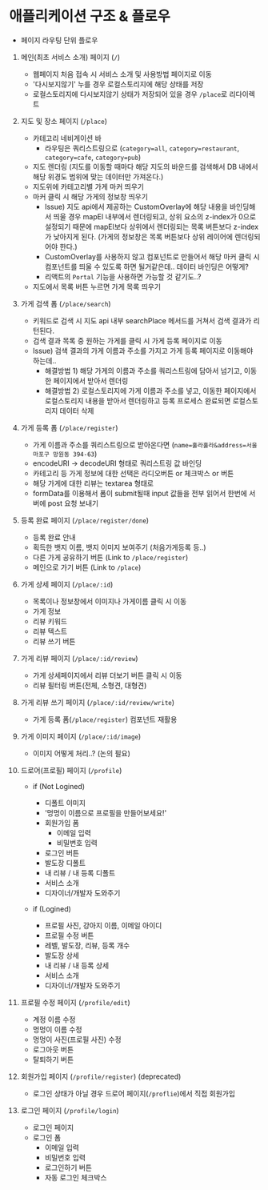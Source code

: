 # 애플리케이션 구조 & 플로우

- 페이지 라우팅 단위 플로우

1. 메인(최초 서비스 소개) 페이지 (`/`)

   - 웹페이지 처음 접속 시 서비스 소개 및 사용방법 페이지로 이동
   - '다시보지않기' 누를 경우 로컬스토리지에 해당 상태를 저장
   - 로컬스토리지에 다시보지않기 상태가 저장되어 있을 경우 `/place`로 리다이렉트

2. 지도 및 장소 페이지 (`/place`)

   - 카테고리 네비게이션 바
     - 라우팅은 쿼리스트링으로 (`category=all`, `category=restaurant`, `category=cafe`, `category=pub`)
   - 지도 렌더링 (지도를 이동할 때마다 해당 지도의 바운드를 검색해서 DB 내에서 해당 위경도 범위에 맞는 데이터만 가져온다.)
   - 지도위에 카테고리별 가게 마커 띄우기
   - 마커 클릭 시 해당 가게의 정보창 띄우기
     - Issue) 지도 api에서 제공하는 CustomOverlay에 해당 내용을 바인딩해서 띄울 경우 mapEl 내부에서 렌더링되고, 상위 요소의 z-index가 0으로 설정되기 때문에 mapEl보다 상위에서 렌더링되는 목록 버튼보다 z-index가 낮아지게 된다. (가게의 정보창은 목록 버튼보다 상위 레이어에 렌더링되어야 한다.)
     - CustomOverlay를 사용하지 않고 컴포넌트로 만들어서 해당 마커 클릭 시 컴포넌트를 띄울 수 있도록 하면 될거같은데.. 데이터 바인딩은 어떻게?
     - 리액트의 `Portal` 기능을 사용하면 가능할 것 같기도..?
   - 지도에서 목록 버튼 누르면 가게 목록 띄우기

3. 가게 검색 폼 (`/place/search`)

   - 키워드로 검색 시 지도 api 내부 searchPlace 메서드를 거쳐서 검색 결과가 리턴된다.
   - 검색 결과 목록 중 원하는 가게를 클릭 시 가게 등록 페이지로 이동
   - Issue) 검색 결과의 가게 이름과 주소를 가지고 가게 등록 페이지로 이동해야 하는데..
     - 해결방법 1) 해당 가게의 이름과 주소를 쿼리스트링에 담아서 넘기고, 이동한 페이지에서 받아서 렌더링
     - 해결방법 2) 로컬스토리지에 가게 이름과 주소를 넣고, 이동한 페이지에서 로컬스토리지 내용을 받아서 렌더링하고 등록 프로세스 완료되면 로컬스토리지 데이터 삭제

4. 가게 등록 폼 (`/place/register`)

   - 가게 이름과 주소를 쿼리스트링으로 받아온다면 (`name=훌라훌라&address=서울 마포구 망원동 394-63`)
   - encodeURI -> decodeURI 형태로 쿼리스트링 값 바인딩
   - 카테고리 등 가게 정보에 대한 선택은 라디오버튼 or 체크박스 or 버튼
   - 해당 가게에 대한 리뷰는 textarea 형태로
   - formData를 이용해서 폼이 submit될때 input 값들을 전부 읽어서 한번에 서버에 post 요청 보내기

5. 등록 완료 페이지 (`/place/register/done`)

   - 등록 완료 안내
   - 획득한 뱃지 이름, 뱃지 이미지 보여주기 (처음가게등록 등..)
   - 다른 가게 공유하기 버튼 (Link to `/place/register`)
   - 메인으로 가기 버튼 (Link to `/place`)

6. 가게 상세 페이지 (`/place/:id`)

   - 목록이나 정보창에서 이미지나 가게이름 클릭 시 이동
   - 가게 정보
   - 리뷰 키워드
   - 리뷰 텍스트
   - 리뷰 쓰기 버튼

7. 가게 리뷰 페이지 (`/place/:id/review`)

   - 가게 상세페이지에서 리뷰 더보기 버튼 클릭 시 이동
   - 리뷰 필터링 버튼(전체, 소형견, 대형견)

8. 가게 리뷰 쓰기 페이지 (`/place/:id/review/write`)

   - 가게 등록 폼(`/place/register`) 컴포넌트 재활용

9. 가게 이미지 페이지 (`/place/:id/image`)

   - 이미지 어떻게 처리..? (논의 필요)

10. 드로어(프로필) 페이지 (`/profile`)

    - if (Not Logined)

      - 디폴트 이미지
      - '멍멍이 이름으로 프로필을 만들어보세요!'
      - 회원가입 폼
        - 이메일 입력
        - 비밀번호 입력
      - 로그인 버튼
      - 발도장 디폴트
      - 내 리뷰 / 내 등록 디폴트
      - 서비스 소개
      - 디자이너/개발자 도와주기

    - if (Logined)

      - 프로필 사진, 강아지 이름, 이메일 아이디
      - 프로필 수정 버튼
      - 레벨, 발도장, 리뷰, 등록 개수
      - 발도장 상세
      - 내 리뷰 / 내 등록 상세
      - 서비스 소개
      - 디자이너/개발자 도와주기

11. 프로필 수정 페이지 (`/profile/edit`)

    - 계정 이름 수정
    - 멍멍이 이름 수정
    - 멍멍이 사진(프로필 사진) 수정
    - 로그아웃 버튼
    - 탈퇴하기 버튼

12. 회원가입 페이지 (`/profile/register`) (deprecated)

    - 로그인 상태가 아닐 경우 드로어 페이지(`/proflie`)에서 직접 회원가입

13. 로그인 페이지 (`/profile/login`)

    - 로그인 페이지
    - 로그인 폼
      - 이메일 입력
      - 비밀번호 입력
      - 로그인하기 버튼
      - 자동 로그인 체크박스
